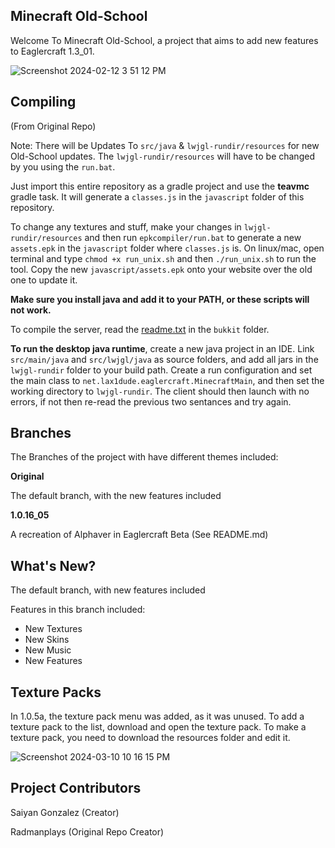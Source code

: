 ## Minecraft Old-School

Welcome To Minecraft Old-School, a project that aims to add new features to Eaglercraft 1.3_01.

![Screenshot 2024-02-12 3 51 12 PM](https://github.com/SaiyanGonzalez01/Minecraft-Old-School/assets/153963453/4b483027-043e-449c-9761-93bd9bdd7e2a)

## Compiling
(From Original Repo)

Note: There will be Updates To `src/java` & `lwjgl-rundir/resources` for new Old-School updates. The `lwjgl-rundir/resources` will have to be changed by you using the `run.bat`.

Just import this entire repository as a gradle project and use the **teavmc** gradle task. It will generate a `classes.js` in the `javascript` folder of this repository.

To change any textures and stuff, make your changes in `lwjgl-rundir/resources` and then run `epkcompiler/run.bat` to generate a new `assets.epk` in the `javascript` folder where `classes.js` is. On linux/mac, open terminal and type `chmod +x run_unix.sh` and then `./run_unix.sh` to run the tool. Copy the new `javascript/assets.epk` onto your website over the old one to update it.

**Make sure you install java and add it to your PATH, or these scripts will not work.**

To compile the server, read the [readme.txt](https://github.com/LAX1DUDE/eaglercraft-beta/blob/main/bukkit/readme.txt) in the `bukkit` folder.

**To run the desktop java runtime**, create a new java project in an IDE. Link `src/main/java` and `src/lwjgl/java` as source folders, and add all jars in the `lwjgl-rundir` folder to your build path. Create a run configuration and set the main class to `net.lax1dude.eaglercraft.MinecraftMain`, and then set the working directory to `lwjgl-rundir`. The client should then launch with no errors, if not then re-read the previous two sentances and try again.

## Branches

The Branches of the project with have different themes included:

**Original**

The default branch, with the new features included

**1.0.16_05**

A recreation of Alphaver in Eaglercraft Beta (See README.md)

## What's New?

The default branch, with new features included

Features in this branch included:

- New Textures
- New Skins
- New Music
- New Features

## Texture Packs

In 1.0.5a, the texture pack menu was added, as it was unused. To add a texture pack to the list, download and open the texture pack. To make a texture pack, you need to download the resources folder and edit it.

![Screenshot 2024-03-10 10 16 15 PM](https://github.com/SaiyanGonzalez01/Minecraft-Old-School/assets/153963453/e3944dc4-c0f2-4d9d-93a0-1c65a762deb4)


## Project Contributors
Saiyan Gonzalez (Creator)

Radmanplays (Original Repo Creator)


